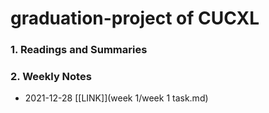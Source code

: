 # graduation-project of CUCXL


### 1. Readings and Summaries


### 2. Weekly Notes 

- 2021-12-28 [[LINK]](week 1/week 1 task.md)
